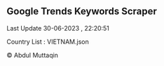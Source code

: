 

## Google Trends Keywords Scraper 
 
Last Update 30-06-2023 , 22:20:51

Country List :
VIETNAM.json



© Abdul Muttaqin 
